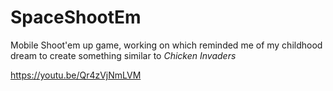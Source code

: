 # SpaceShootEm
Mobile Shoot'em up game, working on which reminded me of my childhood dream to create something similar to *Chicken Invaders*

https://youtu.be/Qr4zVjNmLVM
